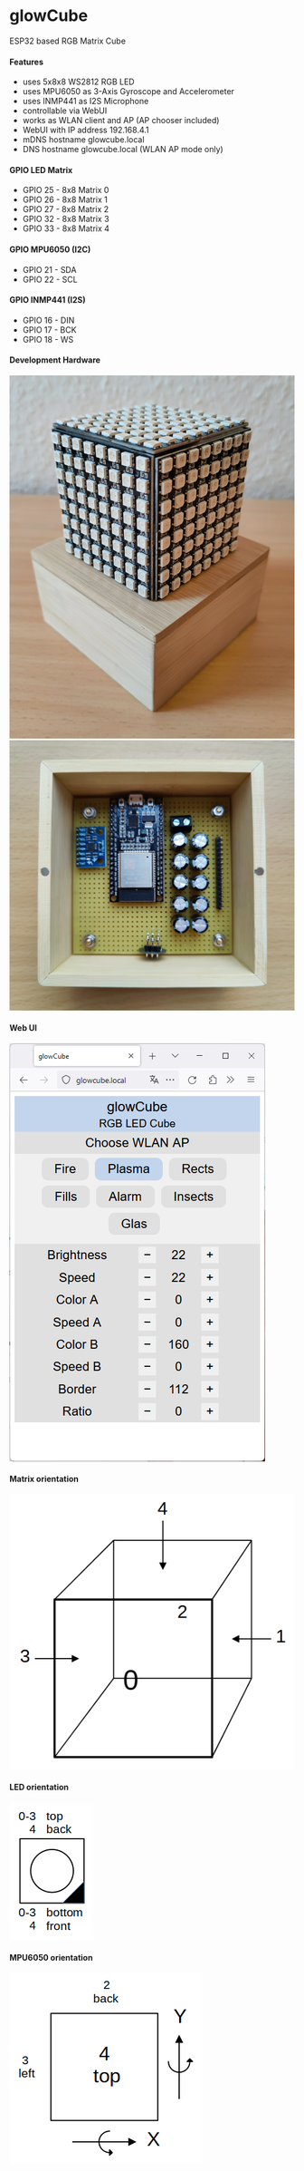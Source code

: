 # glowCube
ESP32 based RGB Matrix Cube
#### Features
* uses 5x8x8 WS2812 RGB LED
* uses MPU6050 as 3-Axis Gyroscope and Accelerometer
* uses INMP441 as I2S Microphone
* controllable via WebUI
* works as WLAN client and AP (AP chooser included)
* WebUI with IP address 192.168.4.1
* mDNS hostname glowcube.local
* DNS hostname glowcube.local (WLAN AP mode only)
#### GPIO LED Matrix
* GPIO 25 - 8x8 Matrix 0
* GPIO 26 - 8x8 Matrix 1
* GPIO 27 - 8x8 Matrix 2
* GPIO 32 - 8x8 Matrix 3
* GPIO 33 - 8x8 Matrix 4
#### GPIO MPU6050 (I2C)
* GPIO 21 - SDA
* GPIO 22 - SCL
#### GPIO INMP441 (I2S)
* GPIO 16 - DIN
* GPIO 17 - BCK
* GPIO 18 - WS
#### Development Hardware
![IMAGE ALT TEXT HERE](documentation/glowCube_a.png)
![IMAGE ALT TEXT HERE](documentation/glowCube_b.png)
#### Web UI
![IMAGE ALT TEXT HERE](documentation/webui.png)
#### Matrix orientation
![IMAGE ALT TEXT HERE](documentation/matrix_orientation.png)
#### LED orientation
![IMAGE ALT TEXT HERE](documentation/led_orientation.png)
#### MPU6050 orientation
![IMAGE ALT TEXT HERE](documentation/mpu6050_orientation.png)
